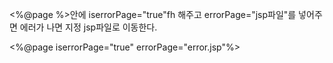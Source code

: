 <%@page %>안에 iserrorPage="true"fh 해주고 errorPage="jsp파일"를 넣어주면 에러가 나면 지정 jsp파일로 이동한다.

<%@page iserrorPage="true" errorPage="error.jsp"%>

